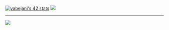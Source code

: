 [![yabejani's 42 stats](https://badge.mediaplus.ma/darkblue/yabejani)](https://github.com/oakoudad/badge42)
![](https://github-readme-stats.vercel.app/api/top-langs/?username=yannbjn&theme=dark&hide_border=false&include_all_commits=false&count_private=false&layout=compact)

---
[![](https://visitcount.itsvg.in/api?id=Felipe-LNGS&icon=0&color=0)](https://visitcount.itsvg.in)
<!--
**yannbjn/yannbjn** is a ✨ _special_ ✨ repository because its `README.md` (this file) appears on your GitHub profile.

Here are some ideas to get you started:

- 🔭 I’m currently working on ...
- 🌱 I’m currently learning ...
- 👯 I’m looking to collaborate on ...
- 🤔 I’m looking for help with ...
- 💬 Ask me about ...
- 📫 How to reach me: ...
- 😄 Pronouns: ...
- ⚡ Fun fact: ...
-->
